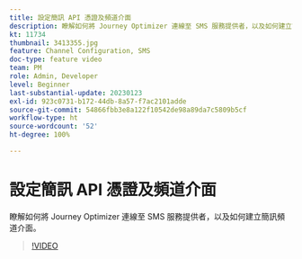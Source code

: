 ```yaml
---
title: 設定簡訊 API 憑證及頻道介面
description: 瞭解如何將 Journey Optimizer 連線至 SMS 服務提供者，以及如何建立簡訊頻道介面。
kt: 11734
thumbnail: 3413355.jpg
feature: Channel Configuration, SMS
doc-type: feature video
team: PM
role: Admin, Developer
level: Beginner
last-substantial-update: 20230123
exl-id: 923c0731-b172-44db-8a57-f7ac2101adde
source-git-commit: 54866fbb3e8a122f10542de98a89da7c5809b5cf
workflow-type: ht
source-wordcount: '52'
ht-degree: 100%

---
```


# 設定簡訊 API 憑證及頻道介面

瞭解如何將 Journey Optimizer 連線至 SMS 服務提供者，以及如何建立簡訊頻道介面。

>[!VIDEO](https://video.tv.adobe.com/v/3413355?quality=12)
